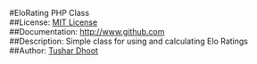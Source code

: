 #EloRating PHP Class<br />
##License: [MIT License](http://www.opensource.org/licenses/mit-license.php)<br />
##Documentation: http://www.github.com<br />
##Description: Simple class for using and calculating Elo Ratings<br />
##Author: [Tushar Dhoot](http://tushardhoot.com)<br />

